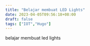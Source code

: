 ```yaml
---
title: "Belajar membuat LED Lights"
date: 2023-04-05T09:56:18+08:00
draft: false
tags: ["IOT","Hugo"]
---
```


belajar membuat led lights
